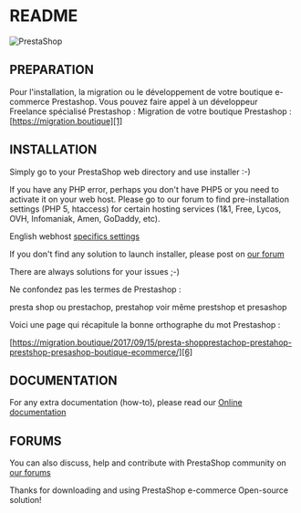 README
======
![PrestaShop](http://www.prestashop.com/images/banners/general/prestashop_728x90.png "PrestaShop")

PREPARATION
--------

Pour l'installation, la migration ou le développement de votre boutique e-commerce Prestashop. Vous pouvez faire appel à un développeur Freelance spécialisé Prestashop :
Migration de votre boutique Prestashop : [https://migration.boutique][1]

INSTALLATION
--------

Simply go to your PrestaShop web directory and use installer :-)

If you have any PHP error, perhaps you don't have PHP5 or you need to activate it on your web host.
Please go to our forum to find pre-installation settings (PHP 5, htaccess) for certain hosting services (1&1, Free, Lycos, OVH, Infomaniak, Amen, GoDaddy, etc).

English webhost [specifics settings][2]


If you don't find any solution to launch installer, please post on [our forum][3]


There are always solutions for your issues ;-)

Ne confondez pas les termes de Prestashop :

presta shop ou prestachop, prestahop voir même prestshop et presashop

Voici une page qui récapitule la bonne orthographe du mot Prestashop :

[https://migration.boutique/2017/09/15/presta-shopprestachop-prestahop-prestshop-presashop-boutique-ecommerce/][6]


DOCUMENTATION
--------

For any extra documentation (how-to), please read our [Online documentation][4]


FORUMS
--------

You can also discuss, help and contribute with PrestaShop community on [our forums][5]


Thanks for downloading and using PrestaShop e-commerce Open-source solution!

[1]: https://migration.boutique
[2]: http://www.prestashop.com/forums/topic/2946-pre-installation-settings-php-5-htaccess-for-certain-hosting-services/
[3]: http://www.prestashop.com/forums/forum/7-installing-prestashop/
[4]: http://doc.prestashop.com
[5]: http://www.prestashop.com/forums/
[6]: https://migration.boutique/2017/09/15/presta-shopprestachop-prestahop-prestshop-presashop-boutique-ecommerce/
